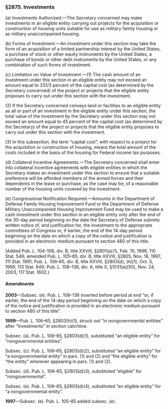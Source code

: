 ### §2875. Investments ###

(a) Investments Authorized.—The Secretary concerned may make investments in an eligible entity carrying out projects for the acquisition or construction of housing units suitable for use as military family housing or as military unaccompanied housing.

(b) Forms of Investment.—An investment under this section may take the form of an acquisition of a limited partnership interest by the United States, a purchase of stock or other equity instruments by the United States, a purchase of bonds or other debt instruments by the United States, or any combination of such forms of investment.

(c) Limitation on Value of Investment.—(1) The cash amount of an investment under this section in an eligible entity may not exceed an amount equal to 331/3 percent of the capital cost (as determined by the Secretary concerned) of the project or projects that the eligible entity proposes to carry out under this section with the investment.

(2) If the Secretary concerned conveys land or facilities to an eligible entity as all or part of an investment in the eligible entity under this section, the total value of the investment by the Secretary under this section may not exceed an amount equal to 45 percent of the capital cost (as determined by the Secretary) of the project or projects that the eligible entity proposes to carry out under this section with the investment.

(3) In this subsection, the term “capital cost”, with respect to a project for the acquisition or construction of housing, means the total amount of the costs included in the basis of the housing for Federal income tax purposes.

(d) Collateral Incentive Agreements.—The Secretary concerned shall enter into collateral incentive agreements with eligible entities in which the Secretary makes an investment under this section to ensure that a suitable preference will be afforded members of the armed forces and their dependents in the lease or purchase, as the case may be, of a reasonable number of the housing units covered by the investment.

(e) Congressional Notification Required.—Amounts in the Department of Defense Family Housing Improvement Fund or the Department of Defense Military Unaccompanied Housing Improvement Fund may be used to make a cash investment under this section in an eligible entity only after the end of the 30-day period beginning on the date the Secretary of Defense submits written notice of, and justification for, the investment to the appropriate committees of Congress or, if earlier, the end of the 14-day period beginning on the date on which a copy of the notice and justification is provided in an electronic medium pursuant to section 480 of this title.

(Added Pub. L. 104–106, div. B, title XXVIII, §2801(a)(1), Feb. 10, 1996, 110 Stat. 546; amended Pub. L. 105–85, div. B, title XXVIII, §2805, Nov. 18, 1997, 111 Stat. 1991; Pub. L. 106–65, div. B, title XXVIII, §2803(d), (h)(1), Oct. 5, 1999, 113 Stat. 849; Pub. L. 108–136, div. A, title X, §1031(a)(50), Nov. 24, 2003, 117 Stat. 1602.)

#### Amendments ####

**2003**—Subsec. (e). Pub. L. 108–136 inserted before period at end “or, if earlier, the end of the 14-day period beginning on the date on which a copy of the notice and justification is provided in an electronic medium pursuant to section 480 of this title”.

**1999**—Pub. L. 106–65, §2803(h)(1), struck out “in nongovernmental entities” after “Investments” in section catchline.

Subsec. (a). Pub. L. 106–65, §2803(d)(1), substituted “an eligible entity” for “nongovernmental entities”.

Subsec. (c). Pub. L. 106–65, §2803(d)(2), substituted “an eligible entity” for “a nongovernmental entity” in pars. (1) and (2) and “the eligible entity” for “the entity” wherever appearing in pars. (1) and (2).

Subsec. (d). Pub. L. 106–65, §2803(d)(3), substituted “eligible” for “nongovernmental”.

Subsec. (e). Pub. L. 106–65, §2803(d)(4), substituted “an eligible entity” for “a nongovernmental entity”.

**1997**—Subsec. (e). Pub. L. 105–85 added subsec. (e).